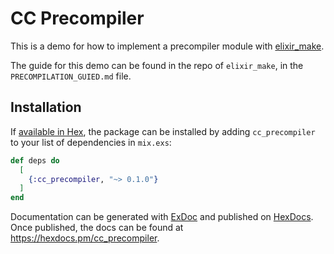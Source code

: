 # CC Precompiler

This is a demo for how to implement a precompiler module with [elixir_make](https://github.com/elixir-lang/elixir_make).

The guide for this demo can be found in the repo of `elixir_make`, in the `PRECOMPILATION_GUIED.md` file.

## Installation

If [available in Hex](https://hex.pm/docs/publish), the package can be installed
by adding `cc_precompiler` to your list of dependencies in `mix.exs`:

```elixir
def deps do
  [
    {:cc_precompiler, "~> 0.1.0"}
  ]
end
```

Documentation can be generated with [ExDoc](https://github.com/elixir-lang/ex_doc)
and published on [HexDocs](https://hexdocs.pm). Once published, the docs can
be found at <https://hexdocs.pm/cc_precompiler>.

